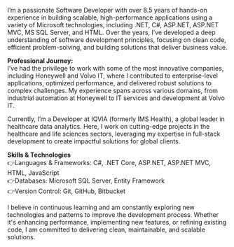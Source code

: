 I’m a passionate Software Developer with over 8.5 years of hands-on experience in building scalable, high-performance applications using a variety of Microsoft technologies, including .NET, C#, ASP.NET, ASP.NET MVC, MS SQL Server, and HTML. Over the years, I’ve developed a deep understanding of software development principles, focusing on clean code, efficient problem-solving, and building solutions that deliver business value.

**Professional Journey:**<br/>
I’ve had the privilege to work with some of the most innovative companies, including Honeywell and Volvo IT, where I contributed to enterprise-level applications, optimized performance, and delivered robust solutions to complex challenges. My experience spans across various domains, from industrial automation at Honeywell to IT services and development at Volvo IT.

Currently, I’m a Developer at IQVIA (formerly IMS Health), a global leader in healthcare data analytics. Here, I work on cutting-edge projects in the healthcare and life sciences sectors, leveraging my expertise in full-stack development to create impactful solutions for global clients.

**Skills & Technologies**<br/>
  :point_right:Languages & Frameworks: C#, .NET Core, ASP.NET, ASP.NET MVC, HTML, JavaScript<br/>
  :point_right:Databases: Microsoft SQL Server, Entity Framework<br/>
  :point_right:Version Control: Git, GitHub, Bitbucket<br/>

I believe in continuous learning and am constantly exploring new technologies and patterns to improve the development process. Whether it's enhancing performance, implementing new features, or refining existing code, I am committed to delivering clean, maintainable, and scalable solutions.
